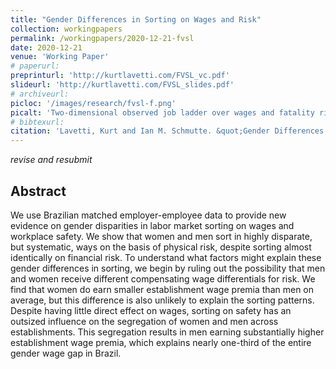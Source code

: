 ```yaml
---
title: "Gender Differences in Sorting on Wages and Risk"
collection: workingpapers
permalink: /workingpapers/2020-12-21-fvsl
date: 2020-12-21
venue: 'Working Paper'
# paperurl: 
preprinturl: 'http://kurtlavetti.com/FVSL_vc.pdf'
slideurl: 'http://kurtlavetti.com/FVSL_slides.pdf'
# archiveurl: 
picloc: '/images/research/fvsl-f.png'
picalt: 'Two-dimensional observed job ladder over wages and fatality risk for men and women' 
# bibtexurl: 
citation: 'Lavetti, Kurt and Ian M. Schmutte. &quot;Gender Differences in Sorting on Wages and Risk.&quot; May 2020.'
---
```


*revise and resubmit*

## Abstract

We use Brazilian matched employer-employee data to provide new evidence on gender
disparities in labor market sorting on wages and workplace safety. We show that women
and men sort in highly disparate, but systematic, ways on the basis of physical risk, despite
sorting almost identically on financial risk. To understand what factors might explain these
gender differences in sorting, we begin by ruling out the possibility that men and women
receive different compensating wage differentials for risk. We find that women do earn
smaller establishment wage premia than men on average, but this difference is also unlikely
to explain the sorting patterns. Despite having little direct effect on wages, sorting on safety
has an outsized influence on the segregation of women and men across establishments. This
segregation results in men earning substantially higher establishment wage premia, which
explains nearly one-third of the entire gender wage gap in Brazil.
